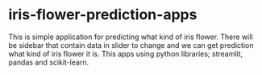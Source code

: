 # iris-flower-prediction-apps
This is simple application for predicting what kind of iris flower. There will be sidebar that contain data in slider to change and we can get prediction what kind of iris flower it is. This apps using python libraries; streamlit, pandas and scikit-learn.
